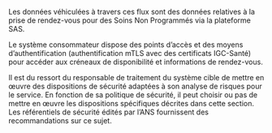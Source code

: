 
Les données véhiculées à travers ces flux sont des données relatives à la prise de rendez-vous pour des Soins Non Programmés via la plateforme SAS.

Le système consommateur dispose des points d’accès et des moyens d’authentification (authentification mTLS avec des certificats IGC-Santé) pour accéder aux créneaux de disponibilité et informations de rendez-vous.

Il est du ressort du responsable de traitement du système cible de mettre en œuvre des dispositions de sécurité adaptées à son analyse de risques pour le service. En fonction de sa politique de sécurité, il peut choisir ou pas de mettre en œuvre les dispositions spécifiques décrites dans cette section. Les référentiels de sécurité édités par l’ANS fournissent des recommandations sur ce sujet.